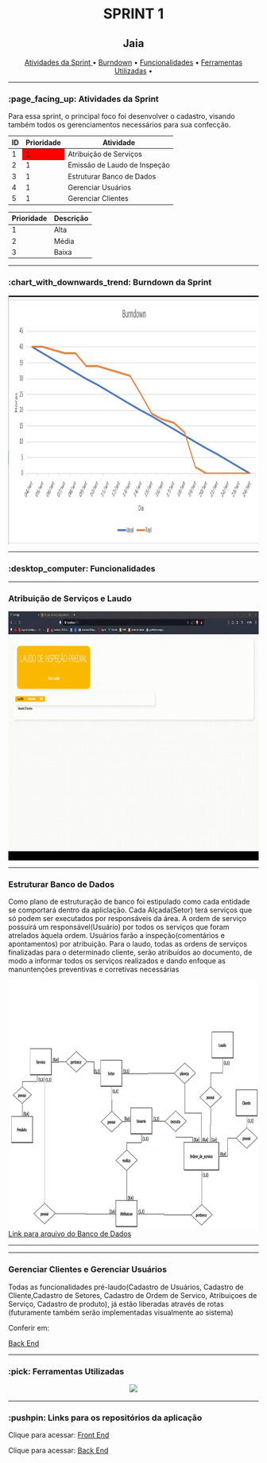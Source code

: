 <h1 align="center">SPRINT 1</h1>
<p align="center">
</p>  
<h2 align="center">Jaia</h2>

<p align="center">
    <a href ="h"> Atividades da Sprint </a>  •
    <a href =""> Burndown</a>  • 
    <a href =""> Funcionalidades</a>  • 
    <a href =""> Ferramentas Utilizadas</a>  • 
</p> 
<hr>
<h3> :page_facing_up: Atividades da Sprint</h3>
<p>Para essa sprint, o principal foco foi desenvolver o cadastro, visando também todos os gerenciamentos necessários para sua confecção.</p>

  <table align="center">
    <thead>
      <th>ID</th>
      <th>Prioridade</th>
      <th>Atividade</th>
    </thead>
    <tbody>
     <tr>
         <td>1</td>
         <td style="background-color:red">1</td>
         <td>Atribuição de Serviços</td>
     </tr>
     <tr>
         <td>2</td>
         <td>1</td>
         <td>Emissão de Laudo de Inspeção</td>
     </tr>
     <tr>
         <td>3</td>
         <td>1</td>
         <td>Estruturar Banco de Dados</td>
     </tr>
     <tr>
         <td>4</td>
         <td>1</td>
         <td>Gerenciar Usuários</td>
     </tr>
     <tr>
         <td>5</td>
         <td>1</td>
         <td>Gerenciar Clientes</td>
     </tr>
    </tbody>
      
  </table>
<table>
    <thead>
      <th>Prioridade</th>
      <th>Descrição</th>
    </thead>
    <tbody>
     <tr>
         <td>1</td>
         <td>Alta</td>
     </tr>
     <tr>
         <td>2</td>
         <td>Média</td>
     </tr>
     <tr>
         <td>3</td>
         <td>Baixa</td>
     </tr>
    </tbody>
  </table>
<hr>
<h3 > :chart_with_downwards_trend: Burndown da Sprint </h3>
 <img src="https://github.com/Great-Pretender/GreatPretender-API/blob/main/documentos/burndown_sprint1.jpeg?raw=true" width="800" height="500" align="center"/>
<hr>

<h3>:desktop_computer: Funcionalidades</h3>
<hr>
 <h3> Atribuição de Serviços e Laudo</h3>
 <img src="https://github.com/Great-Pretender/GreatPretender-API/blob/main/imgs/funcionalidade_sprint1.gif?raw=true" width="800" height="500" align="center"/>
<hr>
 <h3> Estruturar Banco de Dados </h3>
 <p>Como plano de estruturação de banco foi estipulado como cada entidade se comportará dentro da apliclação. Cada Alçada(Setor) terá serviços que só podem ser executados por
 responsáveis da área. A ordem de serviço possuirá um responsável(Usuário) por todos os serviços que foram atrelados àquela ordem. Usuários farão a inspeção(comentários e apontamentos) por atribuição. Para o laudo, todas as ordens de serviços finalizadas para o determinado cliente, serão atribuídos ao documento, de modo a informar todos os serviços realizados e dando enfoque as manuntenções preventivas e corretivas necessárias</p>
 <img src="https://github.com/Great-Pretender/GreatPretender-API/blob/sprint1/documentos/MER.jpg?raw=true" width="800" height="500" align="center"/>
 <a href="https://github.com/Great-Pretender/backend_great_pretender/blob/main/DDL.sql">Link para arquivo do Banco de Dados</a>
<hr>
<hr>
 <h3> Gerenciar Clientes e Gerenciar Usuários</h3>
 <p>Todas as funcionalidades pré-laudo(Cadastro de Usuários, Cadastro de Cliente,Cadastro de Setores, Cadastro de Ordem de Servico, Atribuiçoes de Serviço, Cadastro de produto), já estão liberadas através de rotas (futuramente também serão implementadas visualmente
     ao sistema)</p>
 <p>Conferir em:</p>
 <a href="https://github.com/Great-Pretender/backend_great_pretender/tree/main">Back End</a>
<hr>
<h3> :pick: Ferramentas Utilizadas</h3>
<p align="center">
  <a href="https://skillicons.dev">
    <img src="https://skillicons.dev/icons?i=java,spring,vue,html,css,typescript,discord,mysql" />
  </a>
</p>
<hr>
<h3>:pushpin: Links para os repositórios da aplicação </h3>
<p>Clique para acessar: <a href="https://github.com/Great-Pretender/GreatPretender-Front/tree/main">Front End</a></p>
<p>Clique para acessar: <a href="https://github.com/Great-Pretender/backend_great_pretender/tree/main">Back End</a></p>
